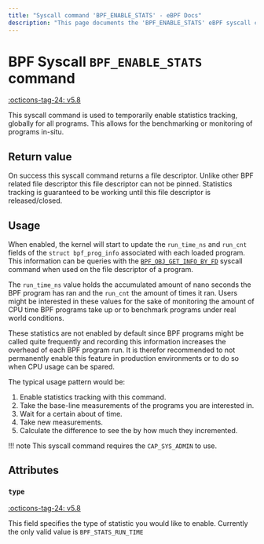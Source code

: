 ```yaml
---
title: "Syscall command 'BPF_ENABLE_STATS' - eBPF Docs"
description: "This page documents the 'BPF_ENABLE_STATS' eBPF syscall command, including its defintion, usage, program types that can use it, and examples."
---
```

# BPF Syscall `BPF_ENABLE_STATS` command

<!-- [FEATURE_TAG](BPF_ENABLE_STATS) -->
[:octicons-tag-24: v5.8](https://github.com/torvalds/linux/commit/d46edd671a147032e22cfeb271a5734703093649)
<!-- [/FEATURE_TAG] -->

This syscall command is used to temporarily enable statistics tracking, globally for all programs. This allows for the benchmarking or monitoring of programs in-situ.

## Return value

On success this syscall command returns a file descriptor. Unlike other BPF related file descriptor this file descriptor can not be pinned. Statistics tracking is guaranteed to be working until this file descriptor is released/closed.

## Usage

When enabled, the kernel will start to update the `run_time_ns` and `run_cnt` fields of the `struct bpf_prog_info` associated with each loaded program. This information can be queries with the [`BPF_OBJ_GET_INFO_BY_FD`](BPF_OBJ_GET_INFO_BY_FD.md) syscall command when used on the file descriptor of a program.

The `run_time_ns` value holds the accumulated amount of nano seconds the BPF program has ran and the `run_cnt` the amount of times it ran. Users might be interested in these values for the sake of monitoring the amount of CPU time BPF programs take up or to benchmark programs under real world conditions.

These statistics are not enabled by default since BPF programs might be called quite frequently and recording this information increases the overhead of each BPF program run. It is therefor recommended to not permanently enable this feature in production environments or to do so when CPU usage can be spared.

The typical usage pattern would be:

1. Enable statistics tracking with this command. 
2. Take the base-line measurements of the programs you are interested in.
3. Wait for a certain about of time.
4. Take new measurements.
5. Calculate the difference to see the by how much they incremented.

!!! note
    This syscall command requires the `CAP_SYS_ADMIN` to use.

## Attributes

### `type`

[:octicons-tag-24: v5.8](https://github.com/torvalds/linux/commit/d46edd671a147032e22cfeb271a5734703093649)

This field specifies the type of statistic you would like to enable. Currently the only valid value is `BPF_STATS_RUN_TIME`
